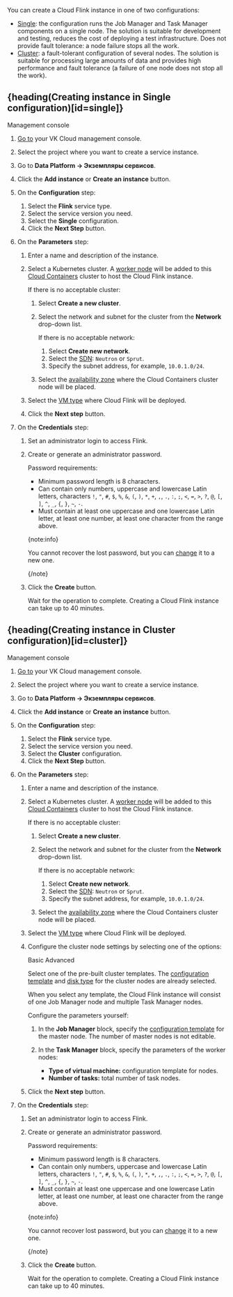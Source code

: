 You can create a Cloud Flink instance in one of two configurations:

- [Single](#single): the configuration runs the Job Manager and Task Manager components on a single node. The solution is suitable for development and testing, reduces the cost of deploying a test infrastructure. Does not provide fault tolerance: a node failure stops all the work.
- [Cluster](#cluster): a fault-tolerant configuration of several nodes. The solution is suitable for processing large amounts of data and provides high performance and fault tolerance (a failure of one node does not stop all the work).

## {heading(Creating instance in Single configuration)[id=single]}

<tabs>
<tablist>
<tab>Management console</tab>
</tablist>
<tabpanel>

1. [Go to](https://msk.cloud.vk.com/app) your VK Cloud management console.
1. Select the project where you want to create a service instance.
1. Go to **Data Platform → Экземпляры сервисов**.
1. Click the **Add instance** or **Create an instance** button.
1. On the **Configuration** step:

   1. Select the **Flink** service type.
   1. Select the service version you need.
   1. Select the **Single** configuration.
   1. Click the **Next Step** button.

1. On the **Parameters** step:

   1. Enter a name and description of the instance.
   1. Select a Kubernetes cluster. A [worker node](/en/kubernetes/k8s) will be added to this [Cloud Containers](/en/kubernetes/k8s/concepts/architecture#cluster_topologies) cluster to host the Cloud Flink instance.
      
         If there is no acceptable cluster:

         1. Select **Create a new cluster**.
         1. Select the network and subnet for the cluster from the **Network** drop-down list.

            If there is no acceptable network:

            1. Select **Create new network**.
            1. Select the [SDN](/en/networks/vnet/concepts/architecture#sdns_used): `Neutron` or `Sprut`.
            1. Specify the subnet address, for example, `10.0.1.0/24`.
         1. Select the [availability zone](/en/intro/start/concepts/architecture#az) where the Cloud Containers cluster node will be placed.
   1. Select the [VM type](/en/computing/iaas/concepts/about#flavors) where Cloud Flink will be deployed.
   1. Click the **Next step** button.

1. On the **Credentials** step:

   1. Set an administrator login to access Flink.
   1. Create or generate an administrator password.

      Password requirements:

      - Minimum password length is 8 characters.
      - Can contain only numbers, uppercase and lowercase Latin letters, characters `!`, `"`, `#`, `$`, `%`, `&`, `(`, `)`, `*`, `+`, `,`, `.`, `:`, `;`, `<`, `=`, `>`, `?`, `@`, `[`, `]`, `^`, `_`, `{`, `}`, `~`, `-`.
      - Must contain at least one uppercase and one lowercase Latin letter, at least one number, at least one character from the range above.
      
      {note:info}

      You cannot recover the lost password, but you can [change](../manage#change_password) it to a new one.

      {/note}

   1. Click the **Create** button.

      Wait for the operation to complete. Creating a Cloud Flink instance can take up to 40 minutes.

</tabpanel>
</tabs>

## {heading(Creating instance in Cluster configuration)[id=cluster]}

<tabs>
<tablist>
<tab>Management console</tab>
</tablist>
<tabpanel>

1. [Go to](https://msk.cloud.vk.com/app/) your VK Cloud management console.
1. Select the project where you want to create a service instance.
1. Go to **Data Platform → Экземпляры сервисов**.
1. Click the **Add instance** or **Create an instance** button.
1. On the **Configuration** step:

   1. Select the **Flink** service type.
   1. Select the service version you need.
   1. Select the **Cluster** configuration.
   1. Click the **Next Step** button.

1. On the **Parameters** step:

   1. Enter a name and description of the instance.
   1. Select a Kubernetes cluster. A [worker node](/en/kubernetes/k8s) will be added to this [Cloud Containers](/en/kubernetes/k8s/concepts/architecture#cluster_topologies) cluster to host the Cloud Flink instance.

      If there is no acceptable cluster:

      1. Select **Create a new cluster**.
      1. Select the network and subnet for the cluster from the **Network** drop-down list.

         If there is no acceptable network:

         1. Select **Create new network**.
         1. Select the [SDN](/en/networks/vnet/concepts/architecture#sdns_used): `Neutron` or `Sprut`.
         1. Specify the subnet address, for example, `10.0.1.0/24`.
      1. Select the [availability zone](/en/intro/start/concepts/architecture#az) where the Cloud Containers cluster node will be placed.
   1. Select the [VM type](/en/computing/iaas/concepts/about#flavors) where Cloud Flink will be deployed.
   1. Configure the cluster node settings by selecting one of the options:

      <tabs>
      <tablist>
      <tab>Basic</tab>
      <tab>Advanced</tab>
      </tablist>
      <tabpanel>

      Select one of the pre-built cluster templates. The [configuration template](/en/computing/iaas/concepts/about#flavors) and [disk type](/en/computing/iaas/concepts/about#disks) for the cluster nodes are already selected.

      When you select any template, the Cloud Flink instance will consist of one Job Manager node and multiple Task Manager nodes.

      </tabpanel>
      <tabpanel>

      Configure the parameters yourself:

      1. In the **Job Manager** block, specify the [configuration template](/en/computing/iaas/concepts/about#flavors) for the master node. The number of master nodes is not editable.
      1. In the **Task Manager** block, specify the parameters of the worker nodes:

         - **Type of virtual machine:** configuration template for nodes.
         - **Number of tasks:** total number of task nodes.

      </tabpanel>
      </tabs>
   
   1. Click the **Next step** button.

1. On the **Credentials** step:

   1. Set an administrator login to access Flink.
   1. Create or generate an administrator password.

      Password requirements:

      - Minimum password length is 8 characters.
      - Can contain only numbers, uppercase and lowercase Latin letters, characters `!`, `"`, `#`, `$`, `%`, `&`, `(`, `)`, `*`, `+`, `,`, `.`, `:`, `;`, `<`, `=`, `>`, `?`, `@`, `[`, `]`, `^`, `_`, `{`, `}`, `~`, `-`.
      - Must contain at least one uppercase and one lowercase Latin letter, at least one number, at least one character from the range above.

      {note:info}

      You cannot recover lost password, but you can [change](../manage#change_password) it to a new one.

      {/note}

   1. Click the **Create** button.

      Wait for the operation to complete. Creating a Cloud Flink instance can take up to 40 minutes.

</tabpanel>
</tabs>
